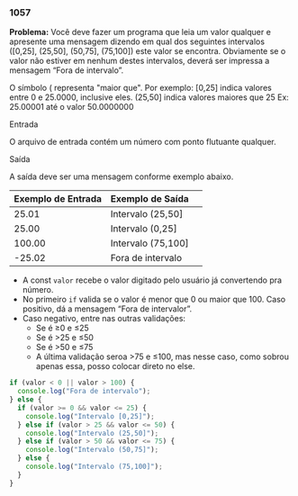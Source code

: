 ### 1057

**Problema:** Você deve fazer um programa que leia um valor qualquer e apresente uma mensagem dizendo em qual dos seguintes intervalos ([0,25], (25,50], (50,75], (75,100]) este valor se encontra. Obviamente se o valor não estiver em nenhum destes intervalos, deverá ser impressa a mensagem “Fora de intervalo”.

O símbolo ( representa "maior que". Por exemplo:
[0,25]  indica valores entre 0 e 25.0000, inclusive eles.
(25,50] indica valores maiores que 25 Ex: 25.00001 até o valor 50.0000000

Entrada

O arquivo de entrada contém um número com ponto flutuante qualquer.

Saída

A saída deve ser uma mensagem conforme exemplo abaixo.

| Exemplo de Entrada | Exemplo de Saída |  |
| --- | --- | --- |
| 25.01 | Intervalo (25,50] |  |
| 25.00 | Intervalo (0,25] |  |
| 100.00 | Intervalo (75,100] |  |
| -25.02 | Fora de intervalo |  |
- A const `valor` recebe o valor digitado pelo usuário já convertendo pra número.
- No primeiro `if` valida se o valor é menor que 0 ou maior que 100. Caso positivo, dá a mensagem “Fora de intervalor”.
- Caso negativo, entre nas outras validações:
    - Se é ≥0 e ≤25
    - Se é >25 e ≤50
    - Se é >50 e ≤75
    - A última validação seroa >75 e ≤100, mas nesse caso, como sobrou apenas essa, posso colocar direto no else.

```jsx
if (valor < 0 || valor > 100) {
  console.log("Fora de intervalo");
} else {
  if (valor >= 0 && valor <= 25) {
    console.log("Intervalo [0,25]");
  } else if (valor > 25 && valor <= 50) {
    console.log("Intervalo (25,50]");
  } else if (valor > 50 && valor <= 75) {
    console.log("Intervalo (50,75]");
  } else {
    console.log("Intervalo (75,100]");
  }
}
```